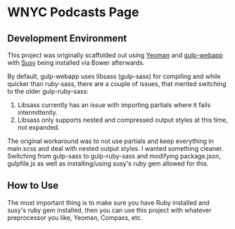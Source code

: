 # WNYC Podcasts Page

## Development Environment

This project was originally scaffolded out using [Yeoman](http://yeoman.io/) and [gulp-webapp](https://github.com/yeoman/generator-gulp-webapp) with [Susy](http://susy.oddbird.net/) being installed via Bower afterwards. 

By default, gulp-webapp uses libsass (gulp-sass) for compiling and while quicker than ruby-sass, there are a couple of issues, that merited switching to the older gulp-ruby-sass:

1. Libsass currently has an issue with importing partials where it fails intermittently.
2. Libsass  only supports nested and compressed output styles at this time, not expanded. 

The original workaround was to not use partials and keep everything in main.scss and deal with nested output styles. I wanted something cleaner. Switching from gulp-sass to gulp-ruby-sass and modifying package.json, gulpfile.js as well as installing/using susy's ruby gem allowed for this. 

## How to Use

The most important thing is to make sure you have Ruby installed and susy's ruby gem installed, then you can use this project with whatever preprocessor you like, Yeoman, Compass, etc.